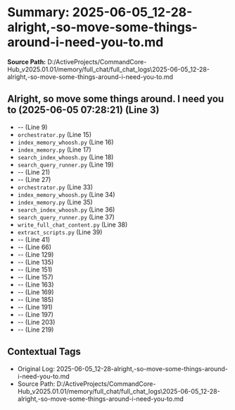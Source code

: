 # Summary: 2025-06-05_12-28-alright,-so-move-some-things-around-i-need-you-to.md

**Source Path:** D:/ActiveProjects/CommandCore-Hub_v2025.01.01/memory/full_chat/full_chat_logs\2025-06-05_12-28-alright,-so-move-some-things-around-i-need-you-to.md

## Alright, so move some things around. I need you to (2025-06-05 07:28:21) (Line 3)
- -- (Line 9)
- `orchestrator.py` (Line 15)
- `index_memory_whoosh.py` (Line 16)
- `index_memory.py` (Line 17)
- `search_index_whoosh.py` (Line 18)
- `search_query_runner.py` (Line 19)
- -- (Line 21)
- -- (Line 27)
- `orchestrator.py` (Line 33)
- `index_memory_whoosh.py` (Line 34)
- `index_memory.py` (Line 35)
- `search_index_whoosh.py` (Line 36)
- `search_query_runner.py` (Line 37)
- `write_full_chat_content.py` (Line 38)
- `extract_scripts.py` (Line 39)
- -- (Line 41)
- -- (Line 66)
- -- (Line 129)
- -- (Line 135)
- -- (Line 151)
- -- (Line 157)
- -- (Line 163)
- -- (Line 169)
- -- (Line 185)
- -- (Line 191)
- -- (Line 197)
- -- (Line 203)
- -- (Line 219)

## Contextual Tags
- Original Log: 2025-06-05_12-28-alright,-so-move-some-things-around-i-need-you-to.md
- Source Path: D:/ActiveProjects/CommandCore-Hub_v2025.01.01/memory/full_chat/full_chat_logs\2025-06-05_12-28-alright,-so-move-some-things-around-i-need-you-to.md
